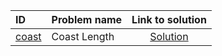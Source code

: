 | ID | Problem name | Link to solution |
|:---|:---|:---:|
| [coast](https://open.kattis.com/problems/coast) | Coast Length | [Solution](https://github.com/versenyi98/kattis-solutions/tree/main/solutions/Coast%20Length)|
